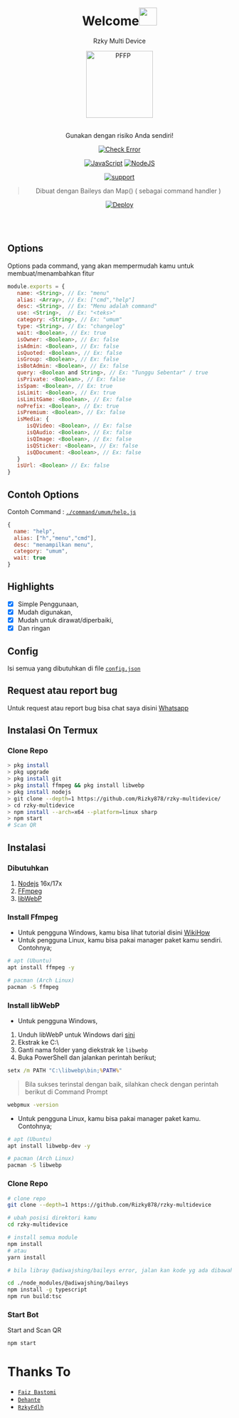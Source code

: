 <h1 align="center">Welcome<img src="https://user-images.githubusercontent.com/1303154/88677602-1635ba80-d120-11ea-84d8-d263ba5fc3c0.gif" width="40px" alt=""><br></h1>
<p align="center">Rzky Multi Device</p>
<div align="center">
<img src="https://telegra.ph/file/1ad6f99162dc762ccabc2.jpg" width="150" height="150" border="0" alt="PFFP">

<br> Gunakan dengan risiko Anda sendiri!

[![Check Error](https://github.com/Rizky878/rzky-multidevice/actions/workflows/node.js.yml/badge.svg)](https://github.com/Rizky878/rzky-multidevice/actions/workflows/node.js.yml)

[![JavaScript](https://img.shields.io/badge/JavaScript-d6cc0f?style=for-the-badge&logo=javascript&logoColor=white)](https://javascript.com) [![NodeJS](https://img.shields.io/badge/Node.js-43853D?style=for-the-badge&logo=node.js&logoColor=white)](https://nodejs.org/)

<a href="https://chat.whatsapp.com/HJonYuPOQk4DO6bmQ5Naru"> <img src="https://img.shields.io/badge/whatsapp-Support_Group-blue?style=social&logo=whatsapp" alt="support" /></a>

> Dibuat dengan Baileys dan Map() ( sebagai command handler ) <br />

[![Deploy](https://www.herokucdn.com/deploy/button.svg)](https://heroku.com/deploy?template=https://github.com/Rizky878/rzky-multidevice)
</div><br />
<br />

## Options

Options pada command, yang akan mempermudah kamu untuk membuat/menambahkan fitur<br />

```js
module.exports = {
   name: <String>, // Ex: "menu"
   alias: <Array>, // Ex: ["cmd","help"]
   desc: <String>, // Ex: "Menu adalah command"
   use: <String>,  // Ex: "<teks>"
   category: <String>, // Ex: "umum"
   type: <String>, // Ex: "changelog"
   wait: <Boolean>, // Ex: true
   isOwner: <Boolean>, // Ex: false
   isAdmin: <Boolean>, // Ex: false
   isQuoted: <Boolean>, // Ex: false
   isGroup: <Boolean>, // Ex: false
   isBotAdmin: <Boolean>, // Ex: false
   query: <Boolean and String>, // Ex: "Tunggu Sebentar" / true
   isPrivate: <Boolean>, // Ex: false
   isSpam: <Boolean>, // Ex: true
   isLimit: <Boolean>, // Ex: true
   isLimitGame: <Boolean>, // Ex: false
   noPrefix: <Boolean>, // Ex: true
   isPremium: <Boolean>, // Ex: false
   isMedia: {
      isQVideo: <Boolean>, // Ex: false
      isQAudio: <Boolean>, // Ex: false
      isQImage: <Boolean>, // Ex: false
      isQSticker: <Boolean>, // Ex: false
      isQDocument: <Boolean>, // Ex: false
   }
   isUrl: <Boolean> // Ex: false
}
```

## Contoh Options

Contoh Command : [`./command/umum/help.js`](https://github.com/Rizky878/rzky-multidevice/blob/main/command/umum/help.js)<br />

```js
{
  name: "help",
  alias: ["h","menu","cmd"],
  desc: "menampilkan menu",
  category: "umum",
  wait: true
}
```

## Highlights

-   [x] Simple Penggunaan,
-   [x] Mudah digunakan,
-   [x] Mudah untuk dirawat/diperbaiki,
-   [x] Dan ringan

## Config

Isi semua yang dibutuhkan di file [`config.json`](https://github.com/Rizky878/rzky-multidevice/blob/main/config.json)<br />

## Request atau report bug

Untuk request atau report bug bisa chat saya disini [Whatsapp](https://wa.me/6282387804410)

## Instalasi On Termux

### Clone Repo

```bash
> pkg install
> pkg upgrade
> pkg install git
> pkg install ffmpeg && pkg install libwebp
> pkg install nodejs
> git clone --depth=1 https://github.com/Rizky878/rzky-multidevice/
> cd rzky-multidevice
> npm install --arch=x64 --platform=linux sharp
> npm start
# Scan QR
```

## Instalasi

### Dibutuhkan

1.  [Nodejs](https://nodejs.org/en/download) 16x/17x
2.  [FFmpeg](https://ffmpeg.org)
3.  [libWebP](https://developers.google.com/speed/webp/download)

### Install Ffmpeg

-   Untuk pengguna Windows, kamu bisa lihat tutorial disini [WikiHow](https://www.wikihow.com/Install-Ffmpeg-on-Windows)<br />
-   Untuk pengguna Linux, kamu bisa pakai manager paket kamu sendiri. Contohnya;

```bash
# apt (Ubuntu)
apt install ffmpeg -y

# pacman (Arch Linux)
pacman -S ffmpeg
```

### Install libWebP

-   Untuk pengguna Windows,

1.  Unduh libWebP untuk Windows dari [sini](https://developers.google.com/speed/webp/download)
2.  Ekstrak ke C:\
3.  Ganti nama folder yang diekstrak ke `libwebp`
4.  Buka PowerShell dan jalankan perintah berikut;

```cmd
setx /m PATH "C:\libwebp\bin;%PATH%"
```

> Bila sukses terinstal dengan baik, silahkan check dengan perintah berikut di Command Prompt

```cmd
webpmux -version
```

-   Untuk pengguna Linux, kamu bisa pakai manager paket kamu. Contohnya;

```bash
# apt (Ubuntu)
apt install libwebp-dev -y

# pacman (Arch Linux)
pacman -S libwebp
```

### Clone Repo

```bash
# clone repo
git clone --depth=1 https://github.com/Rizky878/rzky-multidevice

# ubah posisi direktori kamu
cd rzky-multidevice

# install semua module
npm install
# atau
yarn install

# bila libray @adiwajshing/baileys error, jalan kan kode yg ada dibawah ini

cd ./node_modules/@adiwajshing/baileys
npm install -g typescript
npm run build:tsc
```

### Start Bot

Start and Scan QR<br />

```bash
npm start
```

# Thanks To

-   [`Faiz Bastomi`](https://github.com/FaizBastomi)
-   [`Dehante`](https://github.com/Dehanjing)
-   [`RzkyFdlh`](https://github.com/Rizky878)

